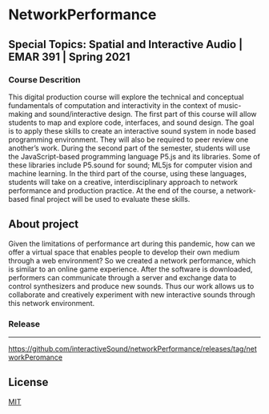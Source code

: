 # NetworkPerformance
## Special Topics: Spatial and Interactive Audio | EMAR 391 | Spring 2021 

### Course Descrition 

This digital production course will explore the technical and conceptual fundamentals of computation and interactivity in the context of music-making and sound/interactive design. 
The first part of this course will allow students to map and explore code, interfaces, and sound design. 
The goal is to apply these skills to create an interactive sound system in node based programming environment. 
They will also be required to peer review one another’s work. During the second part of the semester, students will use the JavaScript-based programming language P5.js and its libraries. Some of these libraries include P5.sound for sound; ML5js for computer vision and machine learning. 
In the third part of the course, using these languages, students will take on a creative, interdisciplinary approach to network performance and production practice. At the end of the course, a network-based final project will be used to evaluate these skills.


About project
-------------------
Given the limitations of performance art during this pandemic, how can we offer a virtual space that enables people to develop their own medium through a web environment? So we created a network performance, which is similar to an online game experience. After the software is downloaded, performers can communicate through a server and exchange data to control synthesizers and produce new sounds. Thus our work allows us to collaborate and creatively experiment with new interactive sounds through this network environment. 

### Release 
-------------------
https://github.com/interactiveSound/networkPerformance/releases/tag/networkPeromance

License
-------

[MIT](LICENSE.md)


